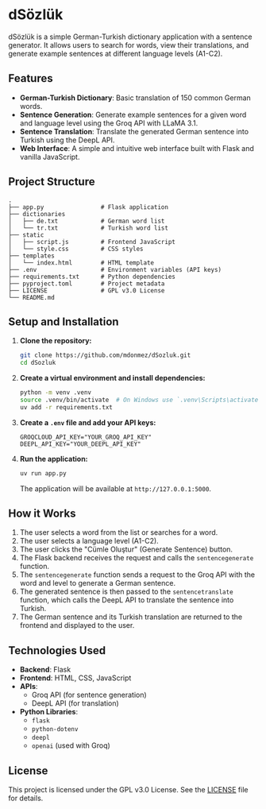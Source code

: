 # dSözlük

dSözlük is a simple German-Turkish dictionary application with a sentence generator. It allows users to search for words, view their translations, and generate example sentences at different language levels (A1-C2).

## Features

- **German-Turkish Dictionary**: Basic translation of 150 common German words.
- **Sentence Generation**: Generate example sentences for a given word and language level using the Groq API with LLaMA 3.1.
- **Sentence Translation**: Translate the generated German sentence into Turkish using the DeepL API.
- **Web Interface**: A simple and intuitive web interface built with Flask and vanilla JavaScript.

## Project Structure

```
.
├── app.py                # Flask application
├── dictionaries
│   ├── de.txt            # German word list
│   └── tr.txt            # Turkish word list
├── static
│   ├── script.js         # Frontend JavaScript
│   └── style.css         # CSS styles
├── templates
│   └── index.html        # HTML template
├── .env                  # Environment variables (API keys)
├── requirements.txt      # Python dependencies
├── pyproject.toml        # Project metadata
├── LICENSE               # GPL v3.0 License
└── README.md
```

## Setup and Installation

1.  **Clone the repository:**

    ```bash
    git clone https://github.com/mdonmez/dSozluk.git
    cd dSozluk
    ```

2.  **Create a virtual environment and install dependencies:**

    ```bash
    python -m venv .venv
    source .venv/bin/activate  # On Windows use `.venv\Scripts\activate`
    uv add -r requirements.txt
    ```

3.  **Create a `.env` file and add your API keys:**

    ```
    GROQCLOUD_API_KEY="YOUR_GROQ_API_KEY"
    DEEPL_API_KEY="YOUR_DEEPL_API_KEY"
    ```

4.  **Run the application:**

    ```bash
    uv run app.py
    ```

    The application will be available at `http://127.0.0.1:5000`.

## How it Works

1.  The user selects a word from the list or searches for a word.
2.  The user selects a language level (A1-C2).
3.  The user clicks the "Cümle Oluştur" (Generate Sentence) button.
4.  The Flask backend receives the request and calls the `sentencegenerate` function.
5.  The `sentencegenerate` function sends a request to the Groq API with the word and level to generate a German sentence.
6.  The generated sentence is then passed to the `sentencetranslate` function, which calls the DeepL API to translate the sentence into Turkish.
7.  The German sentence and its Turkish translation are returned to the frontend and displayed to the user.

## Technologies Used

-   **Backend**: Flask
-   **Frontend**: HTML, CSS, JavaScript
-   **APIs**:
    -   Groq API (for sentence generation)
    -   DeepL API (for translation)
-   **Python Libraries**:
    -   `flask`
    -   `python-dotenv`
    -   `deepl`
    -   `openai` (used with Groq)

## License

This project is licensed under the GPL v3.0 License. See the [LICENSE](LICENSE) file for details.
